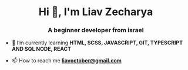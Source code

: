 <h1 align="center">Hi 👋, I'm Liav Zecharya</h1>
<h3 align="center">A beginner developer from israel</h3>

- 🌱 I’m currently learning **HTML, SCSS, JAVASCRIPT, GIT, TYPESCRIPT AND SQL NODE, REACT**

- 📫 How to reach me **liavoctober@gmail.com**
